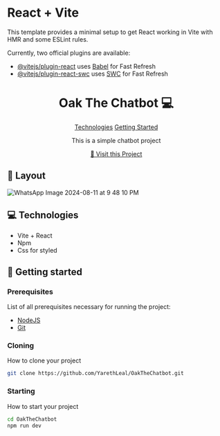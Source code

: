 # React + Vite

This template provides a minimal setup to get React working in Vite with HMR and some ESLint rules.

Currently, two official plugins are available:

- [@vitejs/plugin-react](https://github.com/vitejs/vite-plugin-react/blob/main/packages/plugin-react/README.md) uses [Babel](https://babeljs.io/) for Fast Refresh
- [@vitejs/plugin-react-swc](https://github.com/vitejs/vite-plugin-react-swc) uses [SWC](https://swc.rs/) for Fast Refresh

                  
 
<h1 align="center" style="font-weight: bold;">Oak The Chatbot 💻</h1>

<p align="center">
<a href="#tech">Technologies</a>
<a href="#started">Getting Started</a>
</p>


<p align="center">This is a simple chatbot project</p>


<p align="center">
<a href="https://github.com/YarethLeal">📱 Visit this Project</a>
</p>
 
<h2 id="layout">🎨 Layout</h2>

<p align="center">

![WhatsApp Image 2024-08-11 at 9 48 10 PM](https://github.com/user-attachments/assets/8c799f48-f22c-40df-ba1a-49801ae928a4)

</p>
 
<h2 id="technologies">💻 Technologies</h2>

- Vite + React
- Npm
- Css for styled
 
<h2 id="started">🚀 Getting started</h2>
 
<h3>Prerequisites</h3>

List of all prerequisites necessary for running the project:

- [NodeJS]([https://github.com/](https://nodejs.org/en))
- [Git]([https://github.com](https://git-scm.com/))
 
<h3>Cloning</h3>

How to clone your project

```bash
git clone https://github.com/YarethLeal/OakTheChatbot.git
```
 
<h3>Starting</h3>

How to start your project

```bash
cd OakTheChatbot
npm run dev
```
